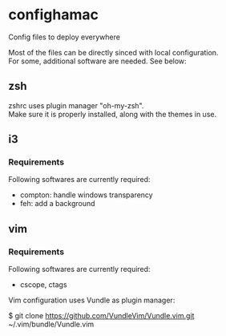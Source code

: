 # confighamac
Config files to deploy everywhere

Most of the files can be directly sinced with local configuration.\
For some, additional software are needed. See below:

## zsh

zshrc uses plugin manager "oh-my-zsh".\
Make sure it is properly installed, along with the themes in use.

## i3

### Requirements

Following softwares are currently required:

* compton: handle windows transparency
* feh: add a background

## vim

### Requirements

Following softwares are currently required:

* cscope, ctags

Vim configuration uses Vundle as plugin manager:

$ git clone https://github.com/VundleVim/Vundle.vim.git ~/.vim/bundle/Vundle.vim

